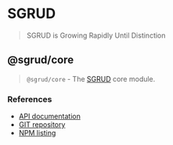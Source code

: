 # SGRUD
> SGRUD is Growing Rapidly Until Distinction

## @sgrud/core
> `@sgrud/core` - The [SGRUD](https://github.com/sgrud/client) core module.

### References
- [API documentation](https://sgrud.github.io/client/modules/core)
- [GIT repository](https://github.com/sgrud/client/blob/main/packages/core)
- [NPM listing](https://www.npmjs.com/package/@sgrud/core)
